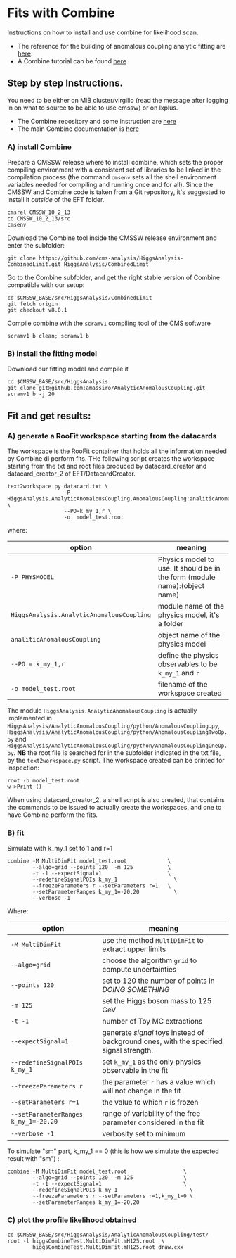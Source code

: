 # Fits with Combine

Instructions on how to install and use combine for likelihood scan.
  * The reference for the building of anomalous coupling analytic fitting 
    are [here](https://github.com/amassiro/AnalyticAnomalousCoupling).
  * A Combine tutorial can be found [here](https://indico.cern.ch/event/859454/)

    
## Step by step Instructions. 

You need to be either on MiB cluster/virgilio 
(read the message after logging in on what to source to be able to use cmssw) 
or on lxplus.

  * The Combine repository and some instruction are [here](https://github.com/cms-analysis/HiggsAnalysis-CombinedLimit/tree/master)
  * The main Combine documentation is [here](https://cms-analysis.github.io/HiggsAnalysis-CombinedLimit/)

### A) install Combine

Prepare a CMSSW release where to install combine, 
which sets the proper compiling environment with a consistent set of libraries
to be linked in the compilation process
(the command ```cmsenv``` sets all the shell environment variables needed for compiling and running
once and for all).
Since the CMSSW and Combine code is taken from a Git repository, it's suggested to install it
*outside* of the EFT folder.

    cmsrel CMSSW_10_2_13
    cd CMSSW_10_2_13/src
    cmsenv

Download the Combine tool inside the CMSSW release environment and enter the subfolder:

    git clone https://github.com/cms-analysis/HiggsAnalysis-CombinedLimit.git HiggsAnalysis/CombinedLimit

Go to the Combine subfolder, 
and get the right stable version of Combine
compatible with our setup:
    
    cd $CMSSW_BASE/src/HiggsAnalysis/CombinedLimit
    git fetch origin
    git checkout v8.0.1

Compile combine with the ```scramv1``` compiling tool of the CMS software

    scramv1 b clean; scramv1 b


### B) install the fitting model

Download our fitting model and compile it

    cd $CMSSW_BASE/src/HiggsAnalysis
    git clone git@github.com:amassiro/AnalyticAnomalousCoupling.git
    scramv1 b -j 20
    
## Fit and get results:

### A) generate a RooFit workspace starting from the datacards

The workspace is the RooFit container that holds all the information needed by Combine di perform fits.
THe following script creates the workspace starting from the txt and root files 
produced by datacard_creator and datacard_creator_2
of EFT/DatacardCreator.

    text2workspace.py datacard.txt \
                      -P HiggsAnalysis.AnalyticAnomalousCoupling.AnomalousCoupling:analiticAnomalousCoupling \
                      --PO=k_my_1,r \
                      -o  model_test.root   
where:

| option                                        | meaning                                                                    |
| --------------------------------------------- | -------------------------------------------------------------------------- |
| ```-P PHYSMODEL```                            | Physics model to use. It should be in the form (module name):(object name) |
| ```HiggsAnalysis.AnalyticAnomalousCoupling``` | module name of the physics model, it's a folder                            |
| ```analiticAnomalousCoupling```               | object name of the physics model                                           |
| ```--PO = k_my_1,r```                           | define the physics observables to be ```k_my_1``` and ```r```                |
| ```-o model_test.root```                      | filename of the workspace created                                          |

The module ```HiggsAnalysis.AnalyticAnomalousCoupling``` is actually implemented in 
```HiggsAnalysis/AnalyticAnomalousCoupling/python/AnomalousCoupling.py```,
```HiggsAnalysis/AnalyticAnomalousCoupling/python/AnomalousCouplingTwoOp.py``` and
```HiggsAnalysis/AnalyticAnomalousCoupling/python/AnomalousCouplingOneOp.py```.
**NB** the root file is searched for in the subfolder indicated in the txt file, 
       by the ```text2workspace.py``` script.
The workspace created can be printed for inspection:

    root -b model_test.root
    w->Print ()

When using datacard_creator_2, a shell script is also created,
that contains the commands to be issued to actually create the workspaces, 
and one to have Combine perform the fits.

### B) fit

Simulate with k_my_1 set to 1 and r=1

    combine -M MultiDimFit model_test.root             \
            --algo=grid --points 120  -m 125           \
            -t -1 --expectSignal=1                     \
            --redefineSignalPOIs k_my_1                  \
            --freezeParameters r --setParameters r=1   \ 
            --setParameterRanges k_my_1=-20,20           \
            --verbose -1

Where:

| option                                 | meaning                                                                                          |
| -------------------------------------- | ------------------------------------------------------------------------------------------------ |
| ```-M MultiDimFit```                   | use the method ```MultiDimFit``` to extract upper limits                                         |
| ```--algo=grid```                      | choose the algorithm ```grid``` to compute uncertainties                                         |
| ```--points 120```                     | set to 120 the number of points in *DOING SOMETHING*                                             |
| ```-m 125```                           | set the Higgs boson mass to 125 GeV                                                              |
| ```-t -1```                            | number of Toy MC extractions                                                                     |
| ```--expectSignal=1```                 | generate *signal* toys instead of background ones, with the specified signal strength.           |
| ```--redefineSignalPOIs k_my_1```        | set ```k_my_1``` as the only physics observable in the fit                                         |
| ```--freezeParameters r```             | the parameter ```r``` has a value which will not change in the fit                               |
| ```--setParameters r=1```              | the value to which ```r``` is frozen                                                             |
| ```--setParameterRanges k_my_1=-20,20``` | range of variability of the free parameter considered in the fit                                 |
| ```--verbose -1```                     | verbosity set to minimum                                                                         |

To simulate "sm" part, k_my_1 == 0 (this is how we simulate the expected result with "sm") :
        
    combine -M MultiDimFit model_test.root                  \           
            --algo=grid --points 120  -m 125                \              
            -t -1 --expectSignal=1                          \      
            --redefineSignalPOIs k_my_1                       \     
            --freezeParameters r --setParameters r=1,k_my_1=0 \                             
            --setParameterRanges k_my_1=-20,20
    
### C) plot the profile likelihood obtained

    cd $CMSSW_BASE/src/HiggsAnalysis/AnalyticAnomalousCoupling/test/
    root -l higgsCombineTest.MultiDimFit.mH125.root  \
            higgsCombineTest.MultiDimFit.mH125.root draw.cxx

